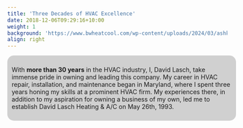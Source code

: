 ```yaml
---
title: 'Three Decades of HVAC Excellence'
date: 2018-12-06T09:29:16+10:00
weight: 1
background: 'https://www.bwheatcool.com/wp-content/uploads/2024/03/ashkan-forouzani-JUAVCUMY008-unsplash.jpg'
align: right
---
```


<style>
  .opaque-gray-div {
    background: rgba(190,190,190,.7);
    width: 100%;
    height: auto;
    padding: 10px; /* Add text padding  */
    border-radius: 15px; /* Add rounded corners */
  }
</style>

<div class="opaque-gray-div">
  <p>With <b>more than 30 years</b> in the HVAC industry, I, David Lasch, take immense pride in owning and leading this company. My career in HVAC repair, installation, and maintenance began in Maryland, where I spent three years honing my skills at a prominent HVAC firm. My experiences there, in addition to my aspiration for owning a business of my own, led me to establish David Lasch Heating & A/C on May 26th, 1993.</p>
</div>
